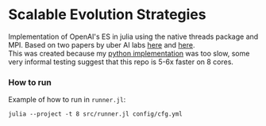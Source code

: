 # Scalable Evolution Strategies

Implementation of OpenAI's ES in julia using the native threads package and MPI. Based on two papers by uber AI labs [here](https://arxiv.org/abs/1712.06567) and [here](https://arxiv.org/abs/1712.06560).  
This was created because my [python implementation](https://github.com/sash-a/es_pytorch) was too slow, some very informal testing suggest that this repo is 5-6x faster on 8 cores.

### How to run
Example of how to run in `runner.jl`:

```
julia --project -t 8 src/runner.jl config/cfg.yml
```
